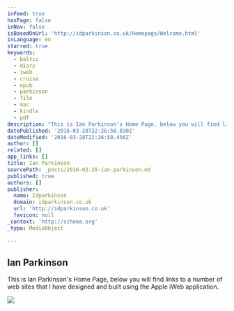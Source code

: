 ```yaml
---
inFeed: true
hasPage: false
inNav: false
isBasedOnUrl: 'http://idparkinson.co.uk/Homepage/Welcome.html'
inLanguage: en
starred: true
keywords:
  - baltic
  - diary
  - iweb
  - cruise
  - epub
  - parkinson
  - file
  - mac
  - kindle
  - pdf
description: "This is Ian Parkinson's Home Page, below you will find links to a number of web sites that I have designed and built using the Apple iWeb application."
datePublished: '2016-03-28T22:26:58.830Z'
dateModified: '2016-03-28T22:26:58.456Z'
author: []
related: []
app_links: []
title: Ian Parkinson
sourcePath: _posts/2016-03-28-ian-parkinson.md
published: true
authors: []
publisher:
  name: Idparkinson
  domain: idparkinson.co.uk
  url: 'http://idparkinson.co.uk'
  favicon: null
_context: 'http://schema.org'
_type: MediaObject

---
```

<article style=""><h1>Ian Parkinson</h1><p>This is Ian Parkinson's Home Page, below you will find links to a number of web sites that I have designed and built using the Apple iWeb application.</p><img src="http://idparkinson.co.uk/Homepage/Welcome_files/shapeimage_2.png" /></article>